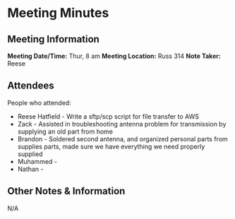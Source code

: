 # Meeting Minutes
## Meeting Information
**Meeting Date/Time:** Thur, 8 am
**Meeting Location:** Russ 314
**Note Taker:** Reese

## Attendees
People who attended:
- Reese Hatfield - Write a sftp/scp script for file transfer to AWS
- Zack - Assisted in troubleshooting antenna problem for transmission by supplying an old part from home
- Brandon - Soldered second antenna, and organized personal parts from supplies parts, made sure we have everything we need properly supplied
- Muhammed -
- Nathan - 

## Other Notes & Information
N/A
